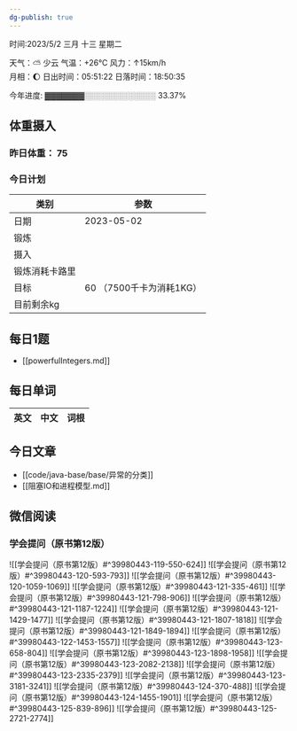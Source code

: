 ```yaml
---
dg-publish: true
---
```



时间:2023/5/2 三月 十三 星期二

天气：⛅️  少云 气温：+26°C 风力：↑15km/h  
月相：🌔 日出时间：05:51:22 日落时间：18:50:35

今年进度: ▓▓▓▓▓▓▓░░░░░░░░░░░░░ 33.37%

## 体重摄入

### 昨日体重： 75
### 今日计划
| 类别           | 参数                    |
| -------------- | ----------------------- |
| 日期           | 2023-05-02               |
| 锻炼           |               |
| 摄入           |  |
| 锻炼消耗卡路里 | |
| 目标           | 60      （7500千卡为消耗1KG）                |
| 目前剩余kg               |                          |



## 每日1题

- [[powerfulIntegers.md]]


## 每日单词

| 英文       | 中文       |词根|
| ---------- | ---------- | ---|


## 今日文章

- [[code/java-base/base/异常的分类]] 
- [[阻塞IO和进程模型.md]]


## 微信阅读

<!-- start of weread -->

### 学会提问（原书第12版）
![[学会提问（原书第12版）#^39980443-119-550-624]]
![[学会提问（原书第12版）#^39980443-120-593-793]]
![[学会提问（原书第12版）#^39980443-120-1059-1069]]
![[学会提问（原书第12版）#^39980443-121-335-461]]
![[学会提问（原书第12版）#^39980443-121-798-906]]
![[学会提问（原书第12版）#^39980443-121-1187-1224]]
![[学会提问（原书第12版）#^39980443-121-1429-1477]]
![[学会提问（原书第12版）#^39980443-121-1807-1818]]
![[学会提问（原书第12版）#^39980443-121-1849-1894]]
![[学会提问（原书第12版）#^39980443-122-1453-1557]]
![[学会提问（原书第12版）#^39980443-123-658-804]]
![[学会提问（原书第12版）#^39980443-123-1898-1958]]
![[学会提问（原书第12版）#^39980443-123-2082-2138]]
![[学会提问（原书第12版）#^39980443-123-2335-2379]]
![[学会提问（原书第12版）#^39980443-123-3181-3241]]
![[学会提问（原书第12版）#^39980443-124-370-488]]
![[学会提问（原书第12版）#^39980443-124-1455-1901]]
![[学会提问（原书第12版）#^39980443-125-839-896]]
![[学会提问（原书第12版）#^39980443-125-2721-2774]]

<!-- end of weread -->
